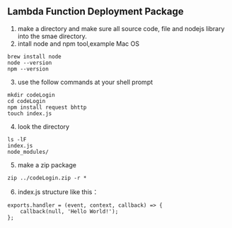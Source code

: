 ## Lambda Function Deployment Package
1. make a directory and make sure all source code, file and nodejs library into the smae directory.
2. intall node and npm tool,example Mac OS


```
brew install node
node --version
npm --version
```
3. use the follow commands at your shell prompt

```
mkdir codeLogin
cd codeLogin
npm install request bhttp
touch index.js

```
4. look the directory

```
ls -lF
index.js
node_modules/
```
5. make a zip package

```
zip ../codeLogin.zip -r *
```
6. index.js structure like this：

```
exports.handler = (event, context, callback) => {
	callback(null, 'Hello World!');
};
```